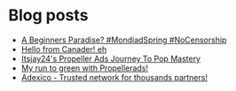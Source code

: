 # Blog posts
<!-- BLOG-POST-LIST:START -->
- [A Beginners Paradise? #MondiadSpring #NoCensorship](https://afflift.com/f/threads/a-beginners-paradise-mondiadspring-nocensorship.10518/)
- [Hello from Canader! eh](https://afflift.com/f/threads/hello-from-canader-eh.10519/)
- [Itsjay24&#39;s Propeller Ads Journey To Pop Mastery](https://afflift.com/f/threads/itsjay24s-propeller-ads-journey-to-pop-mastery.10146/)
- [My run to green with Propellerads!](https://afflift.com/f/threads/my-run-to-green-with-propellerads.10440/)
- [Adexico - Trusted network for thousands partners!](https://afflift.com/f/threads/adexico-trusted-network-for-thousands-partners.5592/)
<!-- BLOG-POST-LIST:END -->
